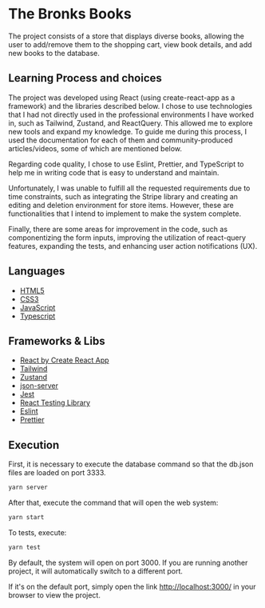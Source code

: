 # The Bronks Books

The project consists of a store that displays diverse books, allowing the user to add/remove them to the shopping cart, view book details, and add new books to the database.

## Learning Process and choices

The project was developed using React (using create-react-app as a framework) and the libraries described below. I chose to use technologies that I had not directly used in the professional environments I have worked in, such as Tailwind, Zustand, and ReactQuery. This allowed me to explore new tools and expand my knowledge. To guide me during this process, I used the documentation for each of them and community-produced articles/videos, some of which are mentioned below.

Regarding code quality, I chose to use Eslint, Prettier, and TypeScript to help me in writing code that is easy to understand and maintain.

Unfortunately, I was unable to fulfill all the requested requirements due to time constraints, such as integrating the Stripe library and creating an editing and deletion environment for store items. However, these are functionalities that I intend to implement to make the system complete.

Finally, there are some areas for improvement in the code, such as componentizing the form inputs, improving the utilization of react-query features, expanding the tests, and enhancing user action notifications (UX).

## Languages

<ul>
<li><a href="https://developer.mozilla.org/pt-BR/docs/Glossary/W3C">HTML5</a></li>
<li><a href="https://developer.mozilla.org/pt-BR/docs/Web/CSS">CSS3</a></li>
<li><a href="https://developer.mozilla.org/pt-BR/docs/Web/JavaScript">JavaScript<a></li>
<li><a href="https://www.typescriptlang.org/">Typescript<a></li>
</ul>

## Frameworks & Libs

<ul>
<li><a href="https://create-react-app.dev/">React by Create React App</a></li>
<li><a href="https://tailwindcss.com/">Tailwind</a></li>
<li><a href="https://zustand-demo.pmnd.rs/">Zustand</a></li>
<li><a href="https://github.com/typicode/json-server">json-server</a></li>
<li><a href="https://jestjs.io/">Jest</a></li>
<li><a href="https://testing-library.com/docs/react-testing-library/intro/">React Testing Library</a></li>
<li><a href="https://eslint.org/">Eslint</a></li>
<li><a href="https://prettier.io/">Prettier</a></li>
</ul>
  
## Execution

First, it is necessary to execute the database command so that the db.json files are loaded on port 3333.
```bash
yarn server
```
After that, execute the command that will open the web system: 
```bash
yarn start
```

To tests, execute: 
```bash
yarn test
```


By default, the system will open on port 3000. If you are running another project, it will automatically switch to a different port.

If it's on the default port, simply open the link [http://localhost:3000/](http://localhost:3000/) in your browser to view the project.

